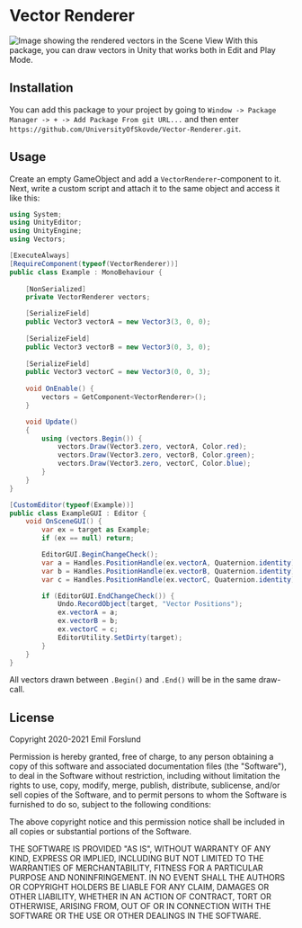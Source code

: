 # Vector Renderer
![Image showing the rendered vectors in the Scene View](https://media.githubusercontent.com/media/UniversityOfSkovde/Vector-Renderer/main/Docs/vectors.jpg)
With this package, you can draw vectors in Unity that works both in Edit and 
Play Mode.

## Installation
You can add this package to your project by going to 
`Window -> Package Manager -> + -> Add Package From git URL...` 
and then enter `https://github.com/UniversityOfSkovde/Vector-Renderer.git`.

## Usage
Create an empty GameObject and add a `VectorRenderer`-component to it. 
Next, write a custom script and attach it to the same object and access 
it like this:

```csharp
using System;
using UnityEditor;
using UnityEngine;
using Vectors;

[ExecuteAlways]
[RequireComponent(typeof(VectorRenderer))]
public class Example : MonoBehaviour {
    
    [NonSerialized] 
    private VectorRenderer vectors;

    [SerializeField]
    public Vector3 vectorA = new Vector3(3, 0, 0);
    
    [SerializeField]
    public Vector3 vectorB = new Vector3(0, 3, 0);
    
    [SerializeField]
    public Vector3 vectorC = new Vector3(0, 0, 3);
    
    void OnEnable() {
        vectors = GetComponent<VectorRenderer>();
    }

    void Update()
    {
        using (vectors.Begin()) {
            vectors.Draw(Vector3.zero, vectorA, Color.red);
            vectors.Draw(Vector3.zero, vectorB, Color.green);
            vectors.Draw(Vector3.zero, vectorC, Color.blue);
        }
    }
}

[CustomEditor(typeof(Example))]
public class ExampleGUI : Editor {
    void OnSceneGUI() {
        var ex = target as Example;
        if (ex == null) return;

        EditorGUI.BeginChangeCheck();
        var a = Handles.PositionHandle(ex.vectorA, Quaternion.identity);
        var b = Handles.PositionHandle(ex.vectorB, Quaternion.identity);
        var c = Handles.PositionHandle(ex.vectorC, Quaternion.identity);

        if (EditorGUI.EndChangeCheck()) {
            Undo.RecordObject(target, "Vector Positions");
            ex.vectorA = a;
            ex.vectorB = b;
            ex.vectorC = c;
            EditorUtility.SetDirty(target);
        }
    }
}
```

All vectors drawn between `.Begin()` and `.End()` will be in the same draw-call.

## License
Copyright 2020-2021 Emil Forslund

Permission is hereby granted, free of charge, to any person obtaining a copy 
of this software and associated documentation files (the "Software"), to deal 
in the Software without restriction, including without limitation the rights 
to use, copy, modify, merge, publish, distribute, sublicense, and/or sell 
copies of the Software, and to permit persons to whom the Software is furnished 
to do so, subject to the following conditions:

The above copyright notice and this permission notice shall be included in all 
copies or substantial portions of the Software.

THE SOFTWARE IS PROVIDED "AS IS", WITHOUT WARRANTY OF ANY KIND, EXPRESS OR 
IMPLIED, INCLUDING BUT NOT LIMITED TO THE WARRANTIES OF MERCHANTABILITY, 
FITNESS FOR A PARTICULAR PURPOSE AND NONINFRINGEMENT. IN NO EVENT SHALL THE 
AUTHORS OR COPYRIGHT HOLDERS BE LIABLE FOR ANY CLAIM, DAMAGES OR OTHER 
LIABILITY, WHETHER IN AN ACTION OF CONTRACT, TORT OR OTHERWISE, ARISING 
FROM, OUT OF OR IN CONNECTION WITH THE SOFTWARE OR THE USE OR OTHER DEALINGS 
IN THE SOFTWARE.

